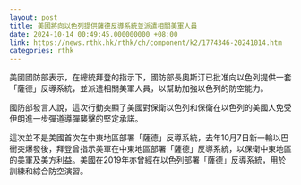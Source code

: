 ```yaml
---
layout: post
title: 美國將向以色列提供薩德反導系統並派遣相關美軍人員
date: 2024-10-14 00:49:45.000000000 +08:00
link: https://news.rthk.hk/rthk/ch/component/k2/1774346-20241014.htm
categories: rthk
---
```


美國國防部表示，在總統拜登的指示下，國防部長奧斯汀已批准向以色列提供一套「薩德」反導系統，並派遣相關美軍人員，以幫助加強以色列的防空能力。

國防部發言人說，這次行動突顯了美國對保衛以色列和保衛在以色列的美國人免受伊朗進一步彈道導彈襲擊的堅定承諾。

這次並不是美國首次在中東地區部署「薩德」反導系統，去年10月7日新一輪以巴衝突爆發後，拜登曾指示美軍在中東地區部署「薩德」反導系統，以保衛中東地區的美軍及美方利益。美國在2019年亦曾經在以色列部署「薩德」反導系統，用於訓練和綜合防空演習。
